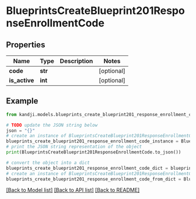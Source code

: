 # BlueprintsCreateBlueprint201ResponseEnrollmentCode


## Properties

Name | Type | Description | Notes
------------ | ------------- | ------------- | -------------
**code** | **str** |  | [optional] 
**is_active** | **int** |  | [optional] 

## Example

```python
from kandji.models.blueprints_create_blueprint201_response_enrollment_code import BlueprintsCreateBlueprint201ResponseEnrollmentCode

# TODO update the JSON string below
json = "{}"
# create an instance of BlueprintsCreateBlueprint201ResponseEnrollmentCode from a JSON string
blueprints_create_blueprint201_response_enrollment_code_instance = BlueprintsCreateBlueprint201ResponseEnrollmentCode.from_json(json)
# print the JSON string representation of the object
print(BlueprintsCreateBlueprint201ResponseEnrollmentCode.to_json())

# convert the object into a dict
blueprints_create_blueprint201_response_enrollment_code_dict = blueprints_create_blueprint201_response_enrollment_code_instance.to_dict()
# create an instance of BlueprintsCreateBlueprint201ResponseEnrollmentCode from a dict
blueprints_create_blueprint201_response_enrollment_code_from_dict = BlueprintsCreateBlueprint201ResponseEnrollmentCode.from_dict(blueprints_create_blueprint201_response_enrollment_code_dict)
```
[[Back to Model list]](../README.md#documentation-for-models) [[Back to API list]](../README.md#documentation-for-api-endpoints) [[Back to README]](../README.md)


